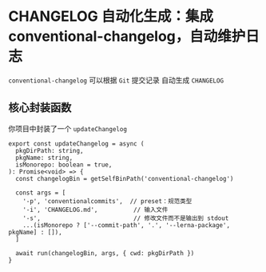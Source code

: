 
# CHANGELOG 自动化生成：集成 conventional-changelog，自动维护日志

`conventional-changelog` 可以根据 `Git` 提交记录 自动生成 `CHANGELOG`


## 核心封装函数

你项目中封装了一个 `updateChangelog`

```tsx
export const updateChangelog = async (
  pkgDirPath: string,
  pkgName: string,
  isMonorepo: boolean = true,
): Promise<void> => {
  const changelogBin = getSelfBinPath('conventional-changelog')

  const args = [
    '-p', 'conventionalcommits',  // preset：规范类型
    '-i', 'CHANGELOG.md',          // 输入文件
    '-s',                          // 修改文件而不是输出到 stdout
    ...(isMonorepo ? ['--commit-path', '.', '--lerna-package', pkgName] : []),
  ]

  await run(changelogBin, args, { cwd: pkgDirPath })
}

```